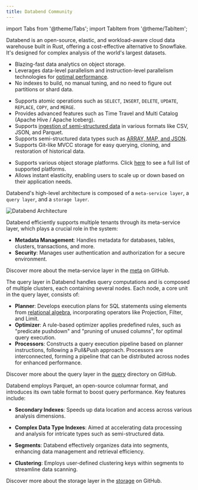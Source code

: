 ```yaml
---
title: Databend Community
---
```

import Tabs from '@theme/Tabs';
import TabItem from '@theme/TabItem';

Databend is an open-source, elastic, and workload-aware cloud data warehouse built in Rust, offering a cost-effective alternative to Snowflake. It's designed for complex analysis of the world's largest datasets.

<Tabs groupId="whydatabend">
<TabItem value="Performance" label="Performance">

- Blazing-fast data analytics on object storage.
- Leverages data-level parallelism and instruction-level parallelism technologies for [optimal performance](https://benchmark.clickhouse.com/).
- No indexes to build, no manual tuning, and no need to figure out partitions or shard data.

</TabItem>

<TabItem value="Data Manipulation" label="Data Manipulation">

- Supports atomic operations such as `SELECT`, `INSERT`, `DELETE`, `UPDATE`, `REPLACE`, `COPY`, and `MERGE`.
- Provides advanced features such as Time Travel and Multi Catalog (Apache Hive / Apache Iceberg).
- Supports [ingestion of semi-structured data](/guides/load-data/load) in various formats like CSV, JSON, and Parquet.
- Supports semi-structured data types such as [ARRAY, MAP, and JSON](/sql/sql-reference/data-types/).
- Supports Git-like MVCC storage for easy querying, cloning, and restoration of historical data.

</TabItem>

<TabItem value="Object Storage" label="Object Storage">

- Supports various object storage platforms. Click [here](../../10-deploy/01-deploy/00-understanding-deployment-modes.md#supported-object-storage) to see a full list of supported platforms.
- Allows instant elasticity, enabling users to scale up or down based on their application needs.

</TabItem>
</Tabs>

Databend's high-level architecture is composed of a `meta-service layer`, a `query layer`, and a `storage layer`.

![Databend Architecture](https://github.com/databendlabs/databend/assets/172204/68b1adc6-0ec1-41d4-9e1d-37b80ce0e5ef)

<Tabs groupId="databendlay">
<TabItem value="Meta-Service Layer" label="Meta-Service Layer">

Databend efficiently supports multiple tenants through its meta-service layer, which plays a crucial role in the system:

- **Metadata Management**: Handles metadata for databases, tables, clusters, transactions, and more.
- **Security**: Manages user authentication and authorization for a secure environment.

Discover more about the meta-service layer in the [meta](https://github.com/databendlabs/databend/tree/main/src/meta) on GitHub.

</TabItem>
<TabItem value="Query Layer" label="Query Layer">

The query layer in Databend handles query computations and is composed of multiple clusters, each containing several nodes.
Each node, a core unit in the query layer, consists of:

- **Planner**: Develops execution plans for SQL statements using elements from [relational algebra](https://en.wikipedia.org/wiki/Relational_algebra), incorporating operators like Projection, Filter, and Limit.
- **Optimizer**: A rule-based optimizer applies predefined rules, such as "predicate pushdown" and "pruning of unused columns", for optimal query execution.
- **Processors**: Constructs a query execution pipeline based on planner instructions, following a Pull&Push approach. Processors are interconnected, forming a pipeline that can be distributed across nodes for enhanced performance.

Discover more about the query layer in the [query](https://github.com/databendlabs/databend/tree/main/src/query) directory on GitHub.

</TabItem>
<TabItem value="Storage Layer" label="Storage Layer">

Databend employs Parquet, an open-source columnar format, and introduces its own table format to boost query performance. Key features include:

- **Secondary Indexes**: Speeds up data location and access across various analysis dimensions.

- **Complex Data Type Indexes**: Aimed at accelerating data processing and analysis for intricate types such as semi-structured data.

- **Segments**: Databend effectively organizes data into segments, enhancing data management and retrieval efficiency.

- **Clustering**: Employs user-defined clustering keys within segments to streamline data scanning.

Discover more about the storage layer in the [storage](https://github.com/databendlabs/databend/tree/main/src/query/storages) on GitHub.

</TabItem>
</Tabs>
